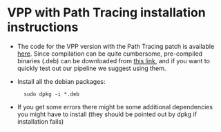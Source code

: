 # VPP with Path Tracing installation instructions

- The code for the VPP version with the Path Tracing patch is available [here](https://github.com/path-tracing/vpp). Since compilation can be quite cumbersome, pre-compiled binaries (.deb) can be downloaded from [this link](<vpp_binaries_URL>), and if you want to quickly test out our pipeline we suggest using them. 

- Install all the debian packages:

        sudo dpkg -i *.deb

- If you get some errors there might be some additional dependencies you might have to install (they should be pointed out by dpkg if installation fails)